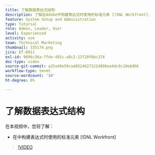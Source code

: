 ```yaml
---
title: 了解数据表达式结构
description: 了解在Adobe中构建表达式时使用的标准元素 [!DNL Workfront].
feature: System Setup and Administration
type: Tutorial
role: Admin, Leader, User
level: Experienced
activity: use
team: Technical Marketing
thumbnail: 335174.png
jira: KT-8911
exl-id: 9696c36a-ffde-491c-a8c2-12f20f6bc374
doc-type: video
source-git-commit: a25a49e59ca483246271214886ea4dc9c10e8d66
workflow-type: tm+mt
source-wordcount: '34'
ht-degree: 0%

---
```


# 了解数据表达式结构

在本视频中，您将了解：

* 在中构建表达式时使用的标准元素 [!DNL Workfront]

>[!VIDEO](https://video.tv.adobe.com/v/335174/?quality=12&learn=on)
